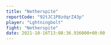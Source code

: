 ```yaml
---
title: "Netherspite"
reportCode: "92tJC1P8zdqrZ43p"
player: "Lghtningbolt"
fight: "Netherspite"
date: 2021-10-16T13:08:36.936000+00:00
---
```

